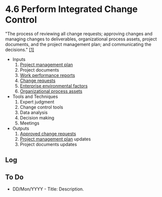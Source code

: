 # 4.6 Perform Integrated Change Control

"The process of reviewing all change requests; approving changes and managing
changes to deliverables, organizational process assets, project documents, and
the project management plan; and communicating the decisions."
[[1]](../home.md#references)

- Inputs
  1. [Project management plan](../04-integration/4.2-develop-project-management-plan.md)
  2. Project documents
  3. [Work performance reports](../99-project-files/06-work-performance/00-work-performance.md#work-performance-reports)
  4. [Change requests](../99-project-files/04-change-requests/00-change-requests.md)
  5. [Enterprise environmental factors](../01-business-and-environment/01-enterprise-environmental-factors.md)
  6. [Organizational process assets](../01-business-and-environment/03-organizational-process-assets.md)
- Tools and Techniques
  1. Expert judgment
  2. Change control tools
  3. Data analysis
  4. Decision making
  5. Meetings
- Outputs
  1. [Approved change requests](../99-project-files/04-change-requests/00-change-requests.md)
  2. [Project management plan](../04-integration/4.2-develop-project-management-plan.md) updates
  3. Project documents updates

## Log

## To Do

- DD/Mon/YYYY - Title: Description.

